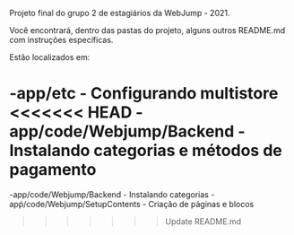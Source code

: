 Projeto final do grupo 2 de estagiários da WebJump - 2021.

Você encontrará, dentro das pastas do projeto, alguns outros README.md com instruções específicas.

Estão localizados em:

-app/etc - Configurando multistore
<<<<<<< HEAD
-app/code/Webjump/Backend - Instalando categorias e métodos de pagamento
=======
-app/code/Webjump/Backend - Instalando categorias
-apṕ/code/Webjump/SetupContents - Criação de páginas e blocos
>>>>>>> Update README.md
